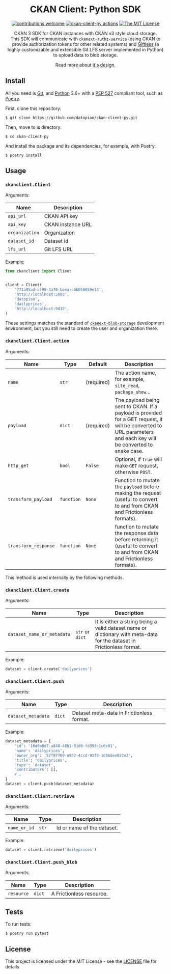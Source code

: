 <div align="center">

# CKAN Client: Python SDK

[![contributions welcome](https://img.shields.io/badge/contributions-welcome-brightgreen.svg?style=flat)](https://github.com/datopian/ckan3-py-sdk/issues)
[![ckan-client-py actions](https://github.com/datopian/ckan-client-py/workflows/ckan-client-py%20actions/badge.svg)](https://github.com/datopian/ckan-client-py/actions?query=workflow%3A%22ckan-client-py+actions%22)
[![The MIT License](https://img.shields.io/badge/license-MIT-blue.svg)](http://opensource.org/licenses/MIT)

CKAN 3 SDK for CKAN instances with CKAN v3 style cloud storage.<br> This SDK will communicate with [`ckanext-authz-service`](https://github.com/datopian/ckanext-authz-service) (using CKAN to provide authorization tokens for other related systems) and [Giftless](https://github.com/datopian/giftless) (a highly customizable and extensible Git LFS server implemented in Python) to upload data to blob storage.

Read more about [it's design](http://tech.datopian.com/blob-storage/#direct-to-cloud-upload).

</div>

## Install

All you need is [Git](https://git-scm.com/), and [Python](https://www.python.org/) 3.6+ with a [PEP 527](https://www.python.org/dev/peps/pep-0517/) compliant tool, such as [Poetry](https://python-poetry.org/).

First, clone this repository:

```console
$ git clone https://github.com/datopian/ckan-client-py.git
```

Then, move to is directory:

```console
$ cd ckan-client-py
```
And install the package and its dependencies, for example, with Poetry:

```console
$ poetry install
```

## Usage

### `ckanclient.Client`

Arguments:

| Name           | Description       |
| -------------- | ----------------- |
| `api_url`      | CKAN API key      |
| `api_key`      | CKAN instance URL |
| `organization` | Organization      |
| `dataset_id`   | Dataset id        |
| `lfs_url`      | Git LFS URL       |


Example:

```python
from ckanclient import Client


client = Client(
    '771a05ad-af90-4a70-beea-cbb050059e14',
    'http://localhost:5000',
    'datopian',
    'dailyprices',
    'http://localhost:9419',
)
```

These settings matches the standard of [`ckanext-blob-storage`](https://github.com/datopian/ckanext-blob-storage) development environment, but you still need to create the user and organization there.

###  `ckanclient.Client.action`

Arguments:

| Name                 | Type       | Default    | Description                                                  |
| -------------------- | ---------- | ---------- | ------------------------------------------------------------ |
| `name`               | `str`      | (required) | The action name, for example, `site_read`, `package_show`…   |
| `payload`            | `dict`     | (required) | The payload being sent to CKAN. If a payload is provided for a GET request, it will be converted to URL parameters and each key will be converted to snake case. |
| `http_get`           | `bool`     | `False`    | Optional, if `True` will make `GET` request, otherwise `POST`. |
| `transform_payload`  | `function` | `None`     | Function to mutate the `payload` before making the request (useful to convert to and from CKAN and Frictionless formats). |
| `transform_response` | `function` | `None`     | function to mutate the response data before returning it (useful to convert to and from CKAN and Frictionless formats). |

This method is used internally by the following methods.

### `ckanclient.Client.create`

Arguments:

| Name                       | Type            | Description                                                  |
| -------------------------- | --------------- | ------------------------------------------------------------ |
| `dataset_name_or_metadata` | `str` or `dict` | It is either a string being a valid dataset name or dictionary with meta-data for the dataset in Frictionless format. |

Example:

```python
dataset = client.create('dailyprices')
```

### `ckanclient.Client.push`

Arguments:

| Name               | Type   | Description                               |
| ------------------ | ------ | ----------------------------------------- |
| `dataset_metadata` | `dict` | Dataset meta-data in Frictionless format. |

Example:

```python
dataset_metadata = {
    'id': '16d6e8d7-a848-48b1-91d0-fd393c1c6c01',
    'name': 'dailyprices',
    'owner_org': '57f97769-a982-4ccd-91f0-1d86dee822e3',
    'title': 'dailyprices',
    'type': 'dataset',
    'contributors': [],
    # …
}
dataset = client.push(dataset_metadata)
```

###  `ckanclient.Client.retrieve`

Arguments:

| Name         | Type  | Description                |
| ------------ | ----- | -------------------------- |
| `name_or_id` | `str` | Id or name of the dataset. |

Example:

```python
dataset = client.retrieve('dailyprices')
```

### `ckanclient.Client.push_blob`

Arguments:

| Name       | Type   | Description              |
| ---------- | ------ | ------------------------ |
| `resource` | `dict` | A Frictionless resource. |


## Tests

To run tests:

```console
$ poetry run pytest
```

## License

This project is licensed under the MIT License - see the [LICENSE](License) file for details
